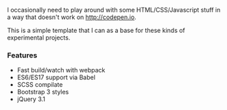 I occasionally need to play around with some HTML/CSS/Javascript stuff in a way that doesn't work on http://codepen.io.

This is a simple template that I can as a base for these kinds of experimental projects.

### Features
* Fast build/watch with webpack
* ES6/ES17 support via Babel
* SCSS compilate
* Bootstrap 3 styles
* jQuery 3.1

